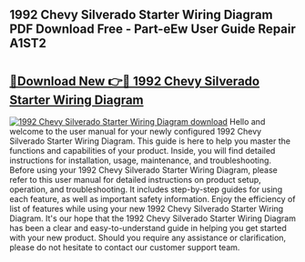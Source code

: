 ## 1992 Chevy Silverado Starter Wiring Diagram PDF Download Free - Part-eEw User Guide Repair A1ST2

# <h2><a href="http://dflpmpz.blite.top/?on=1992+Chevy+Silverado+Starter+Wiring+Diagram">🔗Download New 👉🔴 1992 Chevy Silverado Starter Wiring Diagram</a></h2>

[![1992 Chevy Silverado Starter Wiring Diagram download](https://i.imgur.com/lujVjoI.png)](http://dflpmpz.blite.top/?on=1992+Chevy+Silverado+Starter+Wiring+Diagram)
Hello and welcome to the user manual for your newly configured 1992 Chevy Silverado Starter Wiring Diagram. This guide is here to help you master the functions and capabilities of your product. Inside, you will find detailed instructions for installation, usage, maintenance, and troubleshooting. Before using your 1992 Chevy Silverado Starter Wiring Diagram, please refer to this user manual for detailed instructions on product setup, operation, and troubleshooting. It includes step-by-step guides for using each feature, as well as important safety information. Enjoy the efficiency of list of features while using your new 1992 Chevy Silverado Starter Wiring Diagram. It's our hope that the 1992 Chevy Silverado Starter Wiring Diagram has been a clear and easy-to-understand guide in helping you get started with your new product. Should you require any assistance or clarification, please do not hesitate to contact our customer support team.
